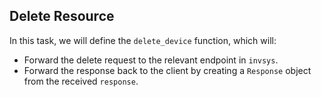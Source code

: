## Delete Resource

In this task, we will define the `delete_device` function, which will:
- Forward the delete request to the relevant endpoint in `invsys`.
- Forward the response back to the client by creating a `Response` object from the received `response`.

